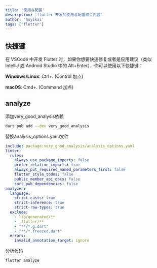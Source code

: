 ```yaml
---
title: '使用与配置'
description: 'flutter 开发的使用与配置相关内容'
author: 'huyikai'
tags: ['flutter']
---
```


## 快捷键

在 VSCode 中开发 Flutter 时，如果你想要快速修复或者是应用建议（类似 IntelliJ 或 Android Studio 中的 Alt+Enter），你可以使用以下快捷键：

**Windows/Linux**: Ctrl+. (Control 加点)

**macOS**: Cmd+. (Command 加点)

## analyze

添加very_good_analysis依赖

```sh
dart pub add --dev very_good_analysis
```

替换analysis_options.yaml文件

```yaml
include: package:very_good_analysis/analysis_options.yaml
linter:
  rules:
    always_use_package_imports: false
    prefer_relative_imports: true
    always_put_required_named_parameters_first: false
    flutter_style_todos: false
    public_member_api_docs: false
    sort_pub_dependencies: false
analyzer:
  language:
    strict-casts: true
    strict-inference: true
    strict-raw-types: true
  exclude:
    - lib/generated/**
    - _flutter/**
    - "**/*.g.dart"
    - "**/*.freezed.dart"
  errors:
    invalid_annotation_target: ignore
```

分析代码

```sh
flutter analyze
```

